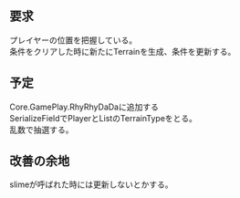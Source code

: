 ## 要求
プレイヤーの位置を把握している。<br>
条件をクリアした時に新たにTerrainを生成、条件を更新する。<br>

## 予定
Core.GamePlay.RhyRhyDaDaに追加する<br>
SerializeFieldでPlayerとListのTerrainTypeをとる。<br>
乱数で抽選する。<br>

## 改善の余地
slimeが呼ばれた時には更新しないとかする。<br>
